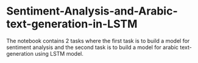 # Sentiment-Analysis-and-Arabic-text-generation-in-LSTM
The notebook contains 2 tasks where the first task is to build a model for sentiment analysis and the second task is to build a model for arabic text-generation using LSTM model.
